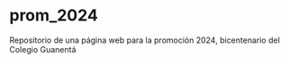 # prom_2024
Repositorio de una página web para la promoción 2024, bicentenario del Colegio Guanentá
